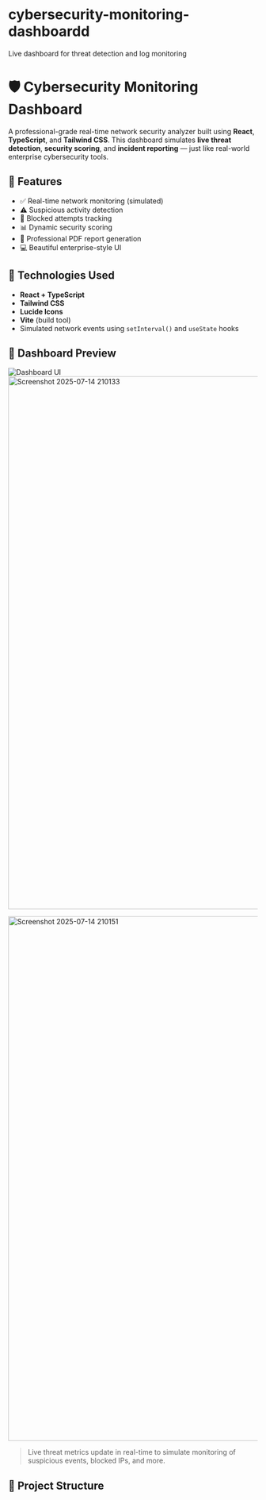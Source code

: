 # cybersecurity-monitoring-dashboardd
Live dashboard for threat detection and log monitoring
# 🛡️ Cybersecurity Monitoring Dashboard

A professional-grade real-time network security analyzer built using **React**, **TypeScript**, and **Tailwind CSS**. This dashboard simulates **live threat detection**, **security scoring**, and **incident reporting** — just like real-world enterprise cybersecurity tools.

## 🚀 Features

- ✅ Real-time network monitoring (simulated)
- ⚠️ Suspicious activity detection
- 🔐 Blocked attempts tracking
- 📊 Dynamic security scoring
- 📁 Professional PDF report generation
- 💻 Beautiful enterprise-style UI

## 🔧 Technologies Used

- **React + TypeScript**
- **Tailwind CSS**
- **Lucide Icons**
- **Vite** (build tool)
- Simulated network events using `setInterval()` and `useState` hooks

## 📸 Dashboard Preview

![Dashboard UI](screenshot.png)
<img width="1909" height="1074" alt="Screenshot 2025-07-14 210133" src="https://github.com/user-attachments/assets/4b99bd32-474a-462d-8410-5535772440fe" />

<img width="1901" height="1057" alt="Screenshot 2025-07-14 210151" src="https://github.com/user-attachments/assets/c7b655d9-2c03-4207-92d0-8f16b887af54" />



> Live threat metrics update in real-time to simulate monitoring of suspicious events, blocked IPs, and more.

## 📁 Project Structure


